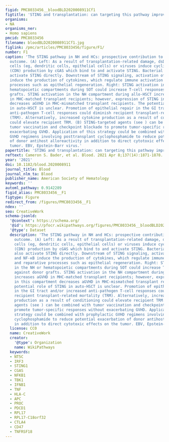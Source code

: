 ```yaml
---
figid: PMC8033456__bloodBLD2020008911Cf1
figtitle: 'STING and transplantation: can targeting this pathway improve outcomes?'
organisms:
- NA
organisms_ner:
- Homo sapiens
pmcid: PMC8033456
filename: bloodBLD2020008911Cf1.jpg
figlink: /pmc/articles/PMC8033456/figure/F1/
number: F1
caption: 'The STING pathway in NH and HCs: prospective contribution to transplant
  outcome. (A) Left: As a result of transplantation-related damage, dsDNA from host
  cells (eg, dendritic cells, epithelial cells) or viruses induce cyclic dinucleotide
  (CDN) production by cGAS which bind to and activate STING. Bacterial CDNs can also
  activate STING directly. Downstream of STING signaling, activation of IRF3 and NF-κB
  induce the production of cytokines, which regulate immune activation and reparative
  processes such as epithelial regeneration. Right: STING activation in the NH or
  hematopoietic compartments during SOT could increase T-cell responses against donor
  grafts. STING activation in the NH compartment during allo-HSCT increases aGVHD
  in MHC-matched transplant recipients; however, expression of STING in this compartment
  decreases aGVHD in MHC-mismatched transplant recipients. The potential role of STING
  in auto-HSCT is unclear. Promotion of epithelial repair in the GI tract and/or increased
  anti-pathogen T-cell responses could diminish recipient transplant-related mortality
  (TRM). Alternatively, increased cytokine production as a result of conditioning
  could elevate recipient TRM. (B) STING-targeted agents (see ) can be combined with
  tumor vaccination and checkpoint blockade to promote tumor-specific responses without
  exacerbating GVHD. Application of this strategy could be combined with prophylactic
  GVHD regimens involving posttransplant cyclophosphamide to reduce potential exacerbation
  of donor antihost alloreactivity in addition to direct cytotoxic effects on the
  tumor. EBV, Epstein-Barr virus.'
papertitle: 'STING and transplantation: can targeting this pathway improve outcomes?.'
reftext: Cameron S. Bader, et al. Blood. 2021 Apr 8;137(14):1871-1878.
year: '2021'
doi: 10.1182/blood.2020008911
journal_title: Blood
journal_nlm_ta: Blood
publisher_name: American Society of Hematology
keywords: ''
automl_pathway: 0.9142289
figid_alias: PMC8033456__F1
figtype: Figure
redirect_from: /figures/PMC8033456__F1
ndex: ''
seo: CreativeWork
schema-jsonld:
  '@context': https://schema.org/
  '@id': https://pfocr.wikipathways.org/figures/PMC8033456__bloodBLD2020008911Cf1.html
  '@type': Dataset
  description: 'The STING pathway in NH and HCs: prospective contribution to transplant
    outcome. (A) Left: As a result of transplantation-related damage, dsDNA from host
    cells (eg, dendritic cells, epithelial cells) or viruses induce cyclic dinucleotide
    (CDN) production by cGAS which bind to and activate STING. Bacterial CDNs can
    also activate STING directly. Downstream of STING signaling, activation of IRF3
    and NF-κB induce the production of cytokines, which regulate immune activation
    and reparative processes such as epithelial regeneration. Right: STING activation
    in the NH or hematopoietic compartments during SOT could increase T-cell responses
    against donor grafts. STING activation in the NH compartment during allo-HSCT
    increases aGVHD in MHC-matched transplant recipients; however, expression of STING
    in this compartment decreases aGVHD in MHC-mismatched transplant recipients. The
    potential role of STING in auto-HSCT is unclear. Promotion of epithelial repair
    in the GI tract and/or increased anti-pathogen T-cell responses could diminish
    recipient transplant-related mortality (TRM). Alternatively, increased cytokine
    production as a result of conditioning could elevate recipient TRM. (B) STING-targeted
    agents (see ) can be combined with tumor vaccination and checkpoint blockade to
    promote tumor-specific responses without exacerbating GVHD. Application of this
    strategy could be combined with prophylactic GVHD regimens involving posttransplant
    cyclophosphamide to reduce potential exacerbation of donor antihost alloreactivity
    in addition to direct cytotoxic effects on the tumor. EBV, Epstein-Barr virus.'
  license: CC0
  name: CreativeWork
  creator:
    '@type': Organization
    name: WikiPathways
  keywords:
  - NT5C
  - IRF3
  - STING1
  - CGAS
  - NFKB1
  - TBK1
  - IFNB1
  - TNF
  - HLA-C
  - APC
  - PROC
  - PDCD1
  - RPL17
  - RPL17-C18orf32
  - CTLA4
  - CD47
  - TNFRSF18
---
```

